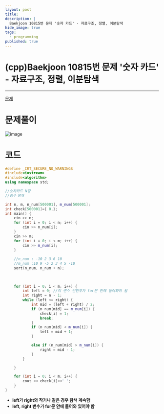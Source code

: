 ```yaml
---
layout: post
title: 
description: |
  Baekjoon 10815번 문제 '숫자 카드' - 자료구조, 정렬, 이분탐색
hide_image: true
tags:
  - programming
published: true
---
```


# (cpp)Baekjoon 10815번 문제 '숫자 카드' - 자료구조, 정렬, 이분탐색

* * *
[문제](https://www.acmicpc.net/problem/10815)   
   
# 문제풀이
![image](https://user-images.githubusercontent.com/69246778/235817691-bf7eff6b-1134-41c0-9789-8e9d4612f950.png)
# 코드
```cpp
#define _CRT_SECURE_NO_WARNINGS
#include<iostream>
#include<algorithm>
using namespace std;

//숫자카드 N장
//정수 M개

int n, m, n_num[500001], m_num[500001];
int check[500001]={ 0,};
int main() {
	cin >> n;
	for (int i = 0; i < n; i++) {
		cin >> n_num[i];
	}
	cin >> m;
	for (int i = 0; i < m; i++) {
		cin >> m_num[i];
	}
	
	//n_num : -10 2 3 6 10
	//m_num :10 9 -5 2 3 4 5 -10
	sort(n_num, n_num + n);
	
	
	
	for (int i = 0; i < m; i++) {
		int left = 0; //이 변수 선언부가 for문 안에 들어와야 됨
		int right = n - 1;
		while (left <= right) {
			int mid = (left + right) / 2;
			if (n_num[mid] == m_num[i]) {
				check[i] = 1;
				break;
			}
			if (n_num[mid] < m_num[i]) {
				left = mid + 1;
			}

			else if (n_num[mid] > m_num[i]) {
				right = mid - 1;
			}
		}

	}

	for (int i = 0; i < m; i++) {
		cout << check[i]<<' ';
	}
}

```
* **left가 right와 작거나 같은 경우 탐색 계속함**
* **left, right 변수가  for문 안에 들어와 있어야 함**
